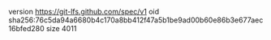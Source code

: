 version https://git-lfs.github.com/spec/v1
oid sha256:76c5da94a6680b4c170a8bb412f47a5b1be9ad00b60e86b3e677aec16bfed280
size 4011
